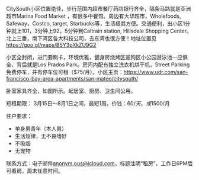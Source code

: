 CitySouth小区位置绝佳，步行范围内超市餐厅药店银行齐全，隔条马路就是亚洲超市Marina Food Market ，有很多中餐馆。周边有大华超市，Wholefoods, Safeway，Costco, target, Starbucks等，生活极其方便。交通便利，出小区1分钟就上101，3分钟上92，5分钟到Caltrain station, Hillsdale Shopping Center。北上三番，南下湾区各大科技公司，去东湾也很方便！地址位置见<https://goo.gl/maps/B5Y3pXkZU9G2>



小区全封闭，进门要刷卡，环境优雅，健身房烧烤区遛狗区小公园游泳池一应俱全，背后就是Los Prados Park。房间内配有独立洗衣机烘干机，Street Parking免费停车，并有停车位可租（$75/月）。小区主页：<https://www.udr.com/san-francisco-bay-area-apartments/san-mateo/citysouth/> 



卧室家具齐全，如图所示。起居室、厨房、卫生间公用。 



短租期限： 3月15日～8月1日之间，最短1周。价钱：$60/天，或$1500/月



住户要求：

- 单身男青年（本人男）
- 生活规律，无不良嗜好
- 不吸烟
- 无宠物



联系方式：电子邮件[anonym.ous@icloud.com](mailto:anonym.ous@icloud.com)，标题注明“租房”，工作日6PM后可看房，周末任意时间。
